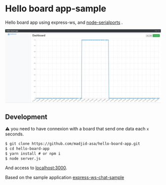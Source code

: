 # Hello board app-sample

Hello board app using express-ws, and [node-serialports](https://github.com/serialport/node-serialport) .

![app_demo](./app_demo.jpg)

## Development

:warning: you need to have connexion with a board that send one data each `x` seconds.

```shell
$ git clone https://github.com/madjid-asa/hello-board-app.git
$ cd hello-board-app
$ yarn install # or npm i
$ node server.js
```

And access to [localhost:3000](http://localhost:3000/).

Based on the sample application [express-ws-chat-sample](https://github.com/y-temp4/express-ws-chat-sample)
